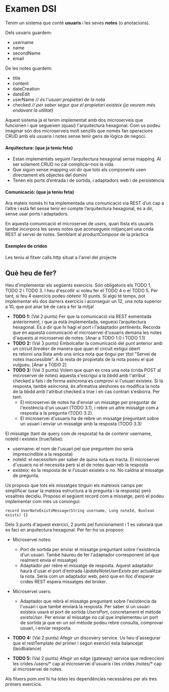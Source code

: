# Examen DSI 
Tenim un sistema que conté **usuaris** i les seves **notes** (o anotacions).

Dels usuaris guardem:
* username
* name
* secondName
* email

De les notes guardem:
* title
* content
* dateCreation
* dateEdit
* userName  *// és l'usuari propietari de la nota*
* checked   *// per saber segur que el propietari existeix (ja veurem més endavant la utilitat)*

Aquest sistema ja el tenim implementat amb dos microserveis que funcionen i que segueixen (quasi) l'arquitectura hexagonal.
Com us podeu imaginar són dos microserveis molt senzills que només fan operacions CRUD amb els usuaris i notes sense tenir gens
de lògica de negoci.

#### Arquitectura: (que ja teniu feta)

* Estan implementats seguint l’arquitectura hexagonal sense mapping. Al ser solament CRUD no cal complicar-nos la vida.
* Que siguin sense mapping vol dir que tots els components usen directament els objectes del domini
* Tenen els ports d’entrada i de sortida, i adaptadors web i de persistència

#### Comunicació: (que ja teniu feta)
Ara mateix només hi ha implementada una comunicació via REST d’un cap a l’altre i està fet sense tenir en compte l’arquitectura hexagonal,
és a dir, sense usar ports i adaptadors. 

En aquesta comunicació el microservei de *users*, quan llista els usuaris també incorpora les seves notes que aconsegueix
mitjançant una crida REST al servei de notes. Semblant al *productCompose* de la pràctica

#### Exemples de crides
Les teniu al fitxer calls.http situat a l'arrel del projecte

## Què heu de fer? 
Heu d'implementar els següents exercicis. Són obligatoris els TODO 1, TODO 2 i TODO 3. I heu d'escollir si voleu fer 
el TODO 4 o el TODO 5. Per tant, si feu 4 exercicis podeu obtenir 10 punts. Si algú té temps, pot implementar els dos darrers exercicis 
i aconseguir un 12, una nota superior a 10, que pot anar bé de cara a fer la mitja!

* **TODO 1:** (Val 2 punts) Fer que la comunicació via REST esmentada anteriorment, i que ja està implementada, segueixi l’arquitectura hexagonal. És a dir que hi hagi el port i l'adaptador pertinents.
  Recorda que en aquesta comunicació el microservei d'usuaris demana les notes d'aquests al microservei de notes. [Anar a TODO 1.0 i TODO 1.1]
* **TODO 2:** (Val 3 punts) Embolcallar la comunicació del punt anterior amb un *circuit breaker* de manera que quan el circuit estigui obert  
  es retorni una llista amb una única nota que tingui per títol "Servei de notes inaccessible". A la resta de propietats de la nota poseu el
  que vulgueu. [Anar a TODO 2]
* **TODO 3:** (Val 3 punts) Volem que quan es crea una nota (crida POST al microservei de notes) aquesta s'escrigui a la bbdd amb l'atribut checked
a fals i de forma asíncrona es comprovi si l'usuari existeix. Sí la resposta, també asíncrona, és afirmativa aleshores es modifica la nota de la
bbdd amb l'atribut checked a true i en cas contrari s'esborra. Per tant:
  * El microservei de notes ha d'enviar un missatge per preguntar de l'existència d'un usuari (TODO 3.1), i rebre un altre missatge com a resposta a la pregunta (TODO 3.2).
  * El microservei d'usuaris ha de rebre un missatge preguntant sobre un usuari i enviar un missatge amb la resposta (TODO 3.3) 

El missatge (tant de query com de resposta) ha de contenir username, noteId i existeix (true/false):
* username: el nom de l'usuari pel que preguntem (no seria imprescindible a la resposta)
* noteId: el necessitem per saber de quina nota es tracta. El microservei d'usuaris no el necessita però sí el de notes quan reb la resposta
* existeix: és la resposta de si l'usuari existeix o no. No caldria al missatge de pregunta.

Us proposo que tots els missatges tinguin els mateixos camps per simplificar (usar la mateixa estructura a la pregunta i la resposta) però
vosaltres decidiu. Proposo el següent record com a missatge, però el podeu implementar com més us convingui:
```
record UserNoteExistsMessage(String username, Long noteId, Boolean exists) {}
```
Dels 3 punts d'aquest exercici, 2 punts pel funcionament i 1 es valorarà que es faci en arquitectura hexagonal. Per fer-ho us proposo:
* Microservei notes:
  * Port de sortida per enviar el missatge preguntant sobre l'existència d'un usuari. També haureu de fer l'adaptador corresponent (el que realment envia el missatge)
  * Adaptador per rebre el missatge de resposta. Aquest adaptador haurà d'usar el port d'entrada *UpdateNoteUserExists* per actualitzar la nota. 
    Seria com un adaptador web, però que en lloc d'esperar crides REST espera missatges del broker.
* Microservei users:
  * Adaptador que rebrà el missatge preguntant sobre l'existència de l'usuari i que també enviarà la resposta. Per saber si un usuari existeix usarà 
    el port de sortida *UsersPort*, concretament el mètode *existsUser*. Per enviar el missatge no cal que implementeu un port de sortida ja que
    en un sol mètode podeu rebre consulta, comprovar usuari, i enviar resposta.

* **TODO 4:** (Val 2 punts) Afegir un discovery service. Us heu d'assegurar que el restTemplate del primer i segon exercici esta balancejat (laodbalance) 
* **TODO 5:** (Val 2 punts) Afegir un edge (gateway) service que redireccioni les crides /users/* cap al microservei d'usuaris i les crides
/notes/* cap al microservei de notes. 
 
Als fitxers *pom.xml* hi ha totes les dependències necessàries per als tres primers exercicis. 

